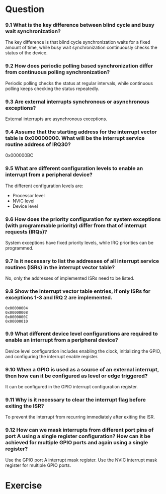 # Question
### 9.1 What is the key difference between blind cycle and busy wait synchronization?
The key difference is that blind cycle synchronization waits for a fixed amount of time, while busy wait synchronization continuously checks the status of the device.

### 9.2 How does periodic polling based synchronization differ from continuous polling synchronization?
Periodic polling checks the status at regular intervals, while continuous polling keeps checking the status repeatedly.

### 9.3 Are external interrupts synchronous or asynchronous exceptions? 
External interrupts are asynchronous exceptions.

### 9.4 Assume that the starting address for the interrupt vector table is 0x00000000. What will be the interrupt service routine address of IRQ30?
0x000000BC

### 9.5 What are different configuration levels to enable an interrupt from a peripheral device?
The different configuration levels are:
- Processor level
- NVIC level  
- Device level

### 9.6 How does the priority configuration for system exceptions (with programmable priority) differ from that of interrupt requests (IRQs)?
System exceptions have fixed priority levels, while IRQ priorities can be programmed.  

### 9.7 Is it necessary to list the addresses of all interrupt service routines (ISRs) in the interrupt vector table?
No, only the addresses of implemented ISRs need to be listed.

### 9.8 Show the interrupt vector table entries, if only ISRs for exceptions 1-3 and IRQ 2 are implemented.
```
0x00000004
0x00000008
0x0000000C 
0x00000010
```

### 9.9 What different device level configurations are required to enable an interrupt from a peripheral device? 
Device level configuration includes enabling the clock, initializing the GPIO, and configuring the interrupt enable register.

### 9.10 When a GPIO is used as a source of an external interrupt, then how can it be configured as level or edge triggered? 
It can be configured in the GPIO interrupt configuration register. 

### 9.11 Why is it necessary to clear the interrupt flag before exiting the ISR?
To prevent the interrupt from recurring immediately after exiting the ISR.

### 9.12 How can we mask interrupts from different port pins of port A using a single register configuration? How can it be achieved for multiple GPIO ports and again using a single register?
Use the GPIO port A interrupt mask register. Use the NVIC interrupt mask register for multiple GPIO ports.


# Exercise